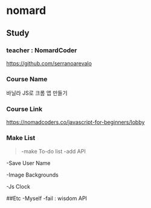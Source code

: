 # nomard


## Study 
### teacher : NomardCoder 
https://github.com/serranoarevalo


### Course Name 
바닐라 JS로 크롬 앱 만들기


### Course Link
https://nomadcoders.co/javascript-for-beginners/lobby

### Make List

> -make To-do list 
> -add API

-Save User Name

-Image Backgrounds

-Js Clock

##Etc 
-Myself
  -fail : wisdom API

